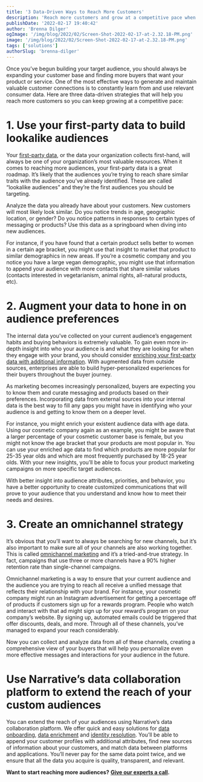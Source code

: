 ```yaml
---
title: '3 Data-Driven Ways to Reach More Customers'
description: 'Reach more customers and grow at a competitive pace when you apply these three data-driven solutions.'
publishDate: '2022-02-17 19:40:42'
author: 'Brenna Dilger'
ogImage: '/img/blog/2022/02/Screen-Shot-2022-02-17-at-2.32.18-PM.png'
image: '/img/blog/2022/02/Screen-Shot-2022-02-17-at-2.32.18-PM.png'
tags: ['solutions']
authorSlug: 'brenna-dilger'
---
```

Once you’ve begun building your target audience, you should always be expanding your customer base and finding more buyers that want your product or service. One of the most effective ways to generate and maintain valuable customer connections is to constantly learn from and use relevant consumer data. Here are three data-driven strategies that will help you reach more customers so you can keep growing at a competitive pace:

**1\. Use your first-party data to build lookalike audiences**
==============================================================

Your [first-party data](https://blog.narrative.io/first-party-second-party-third-party-data), or the data your organization collects first-hand, will always be one of your organization’s most valuable resources. When it comes to reaching more audiences, your first-party data is a great roadmap. It’s likely that the audiences you’re trying to reach share similar traits with the audience you’ve already identified. These are called “lookalike audiences” and they’re the first audiences you should be targeting.

Analyze the data you already have about your customers. New customers will most likely look similar. Do you notice trends in age, geographic location, or gender? Do you notice patterns in responses to certain types of messaging or products? Use this data as a springboard when diving into new audiences.

For instance, if you have found that a certain product sells better to women in a certain age bracket, you might use that insight to market that product to similar demographics in new areas. If you’re a cosmetic company and you notice you have a large vegan demographic, you might use that information to append your audience with more contacts that share similar values (contacts interested in vegetarianism, animal rights, all-natural products, etc). 

**2\. Augment your data to hone in on audience preferences**
============================================================

The internal data you’ve collected on your current audience’s engagement habits and buying behaviors is extremely valuable. To gain even more in-depth insight into who your audience is and what they are looking for when they engage with your brand, you should consider [enriching your first-party data with additional information](https://blog.narrative.io/gain-a-competitive-edge-with-a-new-data-enrichment-strategy). With augmented data from outside sources, enterprises are able to build hyper-personalized experiences for their buyers throughout the buyer journey. 

As marketing becomes increasingly personalized, buyers are expecting you to know them and curate messaging and products based on their preferences. Incorporating data from external sources into your internal data is the best way to fill any gaps you might have in identifying who your audience is and getting to know them on a deeper level. 

For instance, you might enrich your existent audience data with age data. Using our cosmetic company again as an example, you might be aware that a larger percentage of your cosmetic customer base is female, but you might not know the age bracket that your products are most popular in. You can use your enriched age data to find which products are more popular for 25-35 year olds and which are most frequently purchased by 18-25 year olds. With your new insights, you’ll be able to focus your product marketing campaigns on more specific target audiences.

With better insight into audience attributes, priorities, and behavior, you have a better opportunity to create customized communications that will prove to your audience that you understand and know how to meet their needs and desires.

**3\. Create an omnichannel strategy**
======================================

It’s obvious that you’ll want to always be searching for new channels, but it’s also important to make sure all of your channels are also working together. This is called [omnichannel marketing](https://www.narrative.io/solutions/identity-resolution) and it’s a tried-and-true strategy. In fact, campaigns that use three or more channels have a 90% higher retention rate than single-channel campaigns.

Omnichannel marketing is a way to ensure that your current audience and the audience you are trying to reach all receive a unified message that reflects their relationship with your brand. For instance, your cosmetic company might run an Instagram advertisement for getting a percentage off of products if customers sign up for a rewards program. People who watch and interact with that ad might sign up for your reward’s program on your company’s website. By signing up, automated emails could be triggered that offer discounts, deals, and more. Through all of these channels, you’ve managed to expand your reach considerably. 

Now you can collect and analyze data from all of these channels, creating a comprehensive view of your buyers that will help you personalize even more effective messages and interactions for your audience in the future. 

**Use Narrative’s data collaboration platform to extend the reach of your custom audiences**
============================================================================================

You can extend the reach of your audiences using Narrative’s data collaboration platform. We offer quick and easy solutions for [data onboarding](https://blog.narrative.io/data-onboarding), [data enrichment](https://www.narrative.io/solutions/customer-enrichment) and [identity resolution](https://www.narrative.io/solutions/identity-resolution). You’ll be able to append your customer profiles with additional attributes, find new sources of information about your customers, and match data between platforms and applications. You’ll never pay for the same data point twice, and we ensure that all the data you acquire is quality, transparent, and relevant.

**Want to start reaching more audiences?** [**Give our experts a call**](https://www.narrative.io/demo)**.**
